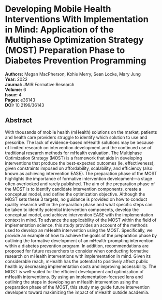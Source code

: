 # Developing Mobile Health Interventions With Implementation in Mind: Application of the Multiphase Optimization Strategy (MOST) Preparation Phase to Diabetes Prevention Programming

**Authors:** Megan MacPherson, Kohle Merry, Sean Locke, Mary Jung  
**Year:** 2022  
**Journal:** JMIR Formative Research  
**Volume:** 6  
**Issue:** 4  
**Pages:** e36143  
**DOI:** 10.2196/36143  

## Abstract
With thousands of mobile health (mHealth) solutions on the market, patients and health care providers struggle to identify which solution to use and prescribe. The lack of evidence-based mHealth solutions may be because of limited research on intervention development and the continued use of traditional research methods for mHealth evaluation. The Multiphase Optimization Strategy (MOST) is a framework that aids in developing interventions that produce the best-expected outcomes (ie, effectiveness), given constraints imposed on affordability, scalability, and efficiency (also known as achieving intervention EASE). The preparation phase of the MOST highlights the importance of formative intervention development—a stage often overlooked and rarely published. The aim of the preparation phase of the MOST is to identify candidate intervention components, create a conceptual model, and define the optimization objective. Although the MOST sets these 3 targets, no guidance is provided on how to conduct quality research within the preparation phase and what specific steps can be taken to identify potential intervention components, develop the conceptual model, and achieve intervention EASE with the implementation context in mind. To advance the applicability of the MOST within the field of implementation science, this study provides an account of the methods used to develop an mHealth intervention using the MOST. Specifically, we provide an example of how to achieve the goals of the preparation phase by outlining the formative development of an mHealth-prompting intervention within a diabetes prevention program. In addition, recommendations are proposed for future researchers to consider when conducting formative research on mHealth interventions with implementation in mind. Given its considerable reach, mHealth has the potential to positively affect public health by decreasing implementation costs and improving accessibility. The MOST is well-suited for the efficient development and optimization of mHealth interventions. By using an implementation-focused lens and outlining the steps in developing an mHealth intervention using the preparation phase of the MOST, this study may guide future intervention developers toward maximizing the impact of mHealth outside academia.

